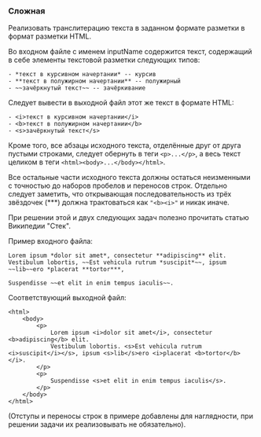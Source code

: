 ### Сложная

Реализовать транслитерацию текста в заданном формате разметки в формат разметки HTML.

Во входном файле с именем inputName содержится текст, содержащий в себе
элементы текстовой разметки следующих типов:

    - *текст в курсивном начертании* -- курсив
    - **текст в полужирном начертании** -- полужирный
    - ~~зачёркнутый текст~~ -- зачёркивание

Следует вывести в выходной файл этот же текст в формате HTML:

    - <i>текст в курсивном начертании</i>
    - <b>текст в полужирном начертании</b>
    - <s>зачёркнутый текст</s>

Кроме того, все абзацы исходного текста, отделённые друг от друга пустыми строками, следует
обернуть в теги `<p>...</p>`, а весь текст целиком в теги `<html><body>...</body></html>`.

Все остальные части исходного текста должны остаться неизменными с точностью до наборов
пробелов и переносов строк. Отдельно следует заметить, что открывающая последовательность
из трёх звёздочек (***) должна трактоваться как `"<b><i>"` и никак иначе.

При решении этой и двух следующих задач полезно прочитать статью Википедии "Стек".

Пример входного файла:

    Lorem ipsum *dolor sit amet*, consectetur **adipiscing** elit.
    Vestibulum lobortis, ~~Est vehicula rutrum *suscipit*~~, ipsum ~~lib~~ero *placerat **tortor***,
    
    Suspendisse ~~et elit in enim tempus iaculis~~.

Соответствующий выходной файл:

    <html>
        <body>
            <p>
                Lorem ipsum <i>dolor sit amet</i>, consectetur <b>adipiscing</b> elit.
                Vestibulum lobortis. <s>Est vehicula rutrum <i>suscipit</i></s>, ipsum <s>lib</s>ero <i>placerat <b>tortor</b></i>.
            </p>
            <p>
                Suspendisse <s>et elit in enim tempus iaculis</s>.
            </p>
        </body>
    </html>

(Отступы и переносы строк в примере добавлены для наглядности, при решении задачи их
реализовывать не обязательно).